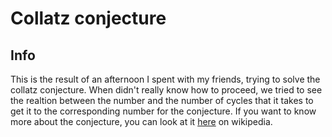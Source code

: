 # Collatz conjecture

## Info
This is the result of an afternoon I spent with my friends, trying to solve the collatz conjecture. When didn't really know how to proceed, we tried to see the realtion between the number and the number of cycles that it takes to get it to the corresponding number for the conjecture. If you want to know more about the conjecture, you can look at it [here](https://en.wikipedia.org/wiki/Collatz_conjecture) on wikipedia.

